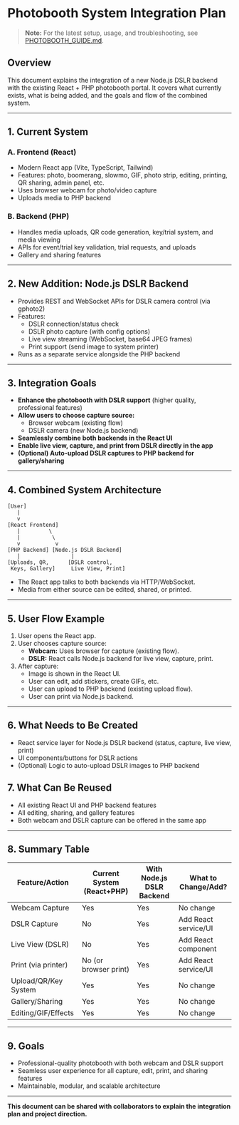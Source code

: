 # Photobooth System Integration Plan

> **Note:** For the latest setup, usage, and troubleshooting, see [PHOTOBOOTH_GUIDE.md](./PHOTOBOOTH_GUIDE.md).

## Overview
This document explains the integration of a new Node.js DSLR backend with the existing React + PHP photobooth portal. It covers what currently exists, what is being added, and the goals and flow of the combined system.

---

## 1. Current System

### A. Frontend (React)
- Modern React app (Vite, TypeScript, Tailwind)
- Features: photo, boomerang, slowmo, GIF, photo strip, editing, printing, QR sharing, admin panel, etc.
- Uses browser webcam for photo/video capture
- Uploads media to PHP backend

### B. Backend (PHP)
- Handles media uploads, QR code generation, key/trial system, and media viewing
- APIs for event/trial key validation, trial requests, and uploads
- Gallery and sharing features

---

## 2. New Addition: Node.js DSLR Backend
- Provides REST and WebSocket APIs for DSLR camera control (via gphoto2)
- Features:
  - DSLR connection/status check
  - DSLR photo capture (with config options)
  - Live view streaming (WebSocket, base64 JPEG frames)
  - Print support (send image to system printer)
- Runs as a separate service alongside the PHP backend

---

## 3. Integration Goals
- **Enhance the photobooth with DSLR support** (higher quality, professional features)
- **Allow users to choose capture source:**
  - Browser webcam (existing flow)
  - DSLR camera (new Node.js backend)
- **Seamlessly combine both backends in the React UI**
- **Enable live view, capture, and print from DSLR directly in the app**
- **(Optional) Auto-upload DSLR captures to PHP backend for gallery/sharing**

---

## 4. Combined System Architecture

```
[User]
   |
   v
[React Frontend]
   |         \
   |          \
   v           v
[PHP Backend] [Node.js DSLR Backend]
   |                |
[Uploads, QR,      [DSLR control,
 Keys, Gallery]     Live View, Print]
```
- The React app talks to both backends via HTTP/WebSocket.
- Media from either source can be edited, shared, or printed.

---

## 5. User Flow Example

1. User opens the React app.
2. User chooses capture source:
   - **Webcam:** Uses browser for capture (existing flow).
   - **DSLR:** React calls Node.js backend for live view, capture, print.
3. After capture:
   - Image is shown in the React UI.
   - User can edit, add stickers, create GIFs, etc.
   - User can upload to PHP backend (existing upload flow).
   - User can print via Node.js backend.

---

## 6. What Needs to Be Created
- React service layer for Node.js DSLR backend (status, capture, live view, print)
- UI components/buttons for DSLR actions
- (Optional) Logic to auto-upload DSLR images to PHP backend

## 7. What Can Be Reused
- All existing React UI and PHP backend features
- All editing, sharing, and gallery features
- Both webcam and DSLR capture can be offered in the same app

---

## 8. Summary Table

| Feature/Action         | Current System (React+PHP) | With Node.js DSLR Backend | What to Change/Add?         |
|------------------------|----------------------------|--------------------------|-----------------------------|
| Webcam Capture         | Yes                        | Yes                      | No change                   |
| DSLR Capture           | No                         | Yes                      | Add React service/UI        |
| Live View (DSLR)       | No                         | Yes                      | Add React component         |
| Print (via printer)    | No (or browser print)      | Yes                      | Add React service/UI        |
| Upload/QR/Key System   | Yes                        | Yes                      | No change                   |
| Gallery/Sharing        | Yes                        | Yes                      | No change                   |
| Editing/GIF/Effects    | Yes                        | Yes                      | No change                   |

---

## 9. Goals
- Professional-quality photobooth with both webcam and DSLR support
- Seamless user experience for all capture, edit, print, and sharing features
- Maintainable, modular, and scalable architecture

---

**This document can be shared with collaborators to explain the integration plan and project direction.** 
